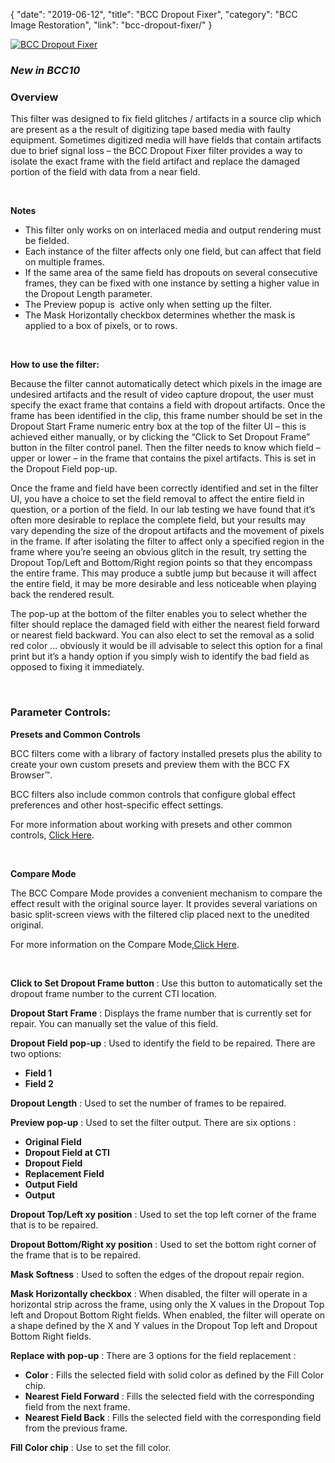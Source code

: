 {
"date": "2019-06-12",
"title": "BCC Dropout Fixer",
"category": "BCC Image Restoration",
"link": "bcc-dropout-fixer/"
}

 [![BCC Dropout Fixer](https://borisfx-com-res.cloudinary.com/image/upload//documentation/continuum/uploads/2015/10/BCC-Dropout-Fixer.jpg)](https://borisfx-com-res.cloudinary.com/image/upload//documentation/continuum/uploads/2015/10/BCC-Dropout-Fixer.jpg)


### *New in BCC10*


### **Overview**


This filter was designed to fix field glitches / artifacts in a source clip which are present as a the result of digitizing tape based media with faulty equipment. Sometimes digitized media will have fields that contain artifacts due to brief signal loss – the BCC Dropout Fixer filter provides a way to isolate the exact frame with the field artifact and replace the damaged portion of the field with data from a near field.


 


**Notes**


* This filter only works on on interlaced media and output rendering must be fielded.
* Each instance of the filter affects only one field, but can affect that field on multiple frames.
* If the same area of the same field has dropouts on several consecutive frames, they can be fixed with one instance by setting a higher value in the Dropout Length parameter.
* The Preview popup is  active only when setting up the filter.
* The Mask Horizontally checkbox determines whether the mask is applied to a box of pixels, or to rows.


 


**How to use the filter:**


Because the filter cannot automatically detect which pixels in the image are undesired artifacts and the result of video capture dropout, the user must specify the exact frame that contains a field with dropout artifacts. Once the frame has been identified in the clip, this frame number should be set in the Dropout Start Frame numeric entry box at the top of the filter UI – this is achieved either manually, or by clicking the “Click to Set Dropout Frame” button in the filter control panel. Then the filter needs to know which field – upper or lower – in the frame that contains the pixel artifacts. This is set in the Dropout Field pop-up.


Once the frame and field have been correctly identified and set in the filter UI, you have a choice to set the field removal to affect the entire field in question, or a portion of the field. In our lab testing we have found that it’s often more desirable to replace the complete field, but your results may vary depending the size of the dropout artifacts and the movement of pixels in the frame. If after isolating the filter to affect only a specified region in the frame where you’re seeing an obvious glitch in the result, try setting the Dropout Top/Left and Bottom/Right region points so that they encompass the entire frame. This may produce a subtle jump but because it will affect the entire field, it may be more desirable and less noticeable when playing back the rendered result.


The pop-up at the bottom of the filter enables you to select whether the filter should replace the damaged field with either the nearest field forward or nearest field backward. You can also elect to set the removal as a solid red color … obviously it would be ill advisable to select this option for a final print but it’s a handy option if you simply wish to identify the bad field as opposed to fixing it immediately.


 


### **Parameter Controls:**


**Presets and Common Controls**


BCC filters come with a library of factory installed presets plus the ability to create your own custom presets and preview them with the BCC FX Browser™.


BCC filters also include common controls that configure global effect preferences and other host-specific effect settings.


For more information about working with presets and other common controls, [Click Here](/documentation/continuum/bcc-common-controls/).

 


**Compare Mode**


The BCC Compare Mode provides a convenient mechanism to compare the effect result with the original source layer. It provides several variations on basic split-screen views with the filtered clip placed next to the unedited original.


For more information on the Compare Mode,[Click Here](/documentation/continuum/bcc-compare-mode/).

 


**Click to Set Dropout Frame button** : Use this button to automatically set the dropout frame number to the current CTI location.


**Dropout Start Frame** : Displays the frame number that is currently set for repair. You can manually set the value of this field.


**Dropout Field pop-up** : Used to identify the field to be repaired. There are two options:


* **Field 1**
* **Field 2**


**Dropout Length** : Used to set the number of frames to be repaired.


**Preview pop-up** : Used to set the filter output. There are six options :


* **Original Field**
* **Dropout Field at CTI**
* **Dropout Field**
* **Replacement Field**
* **Output Field**
* **Output**


**Dropout Top/Left xy position** : Used to set the top left corner of the frame that is to be repaired.


**Dropout Bottom/Right xy position** : Used to set the bottom right corner of the frame that is to be repaired.


**Mask Softness** : Used to soften the edges of the dropout repair region.


**Mask Horizontally checkbox** : When disabled, the filter will operate in a horizontal strip across the frame, using only the X values in the Dropout Top left and Dropout Bottom Right fields. When enabled, the filter will operate on a shape defined by the X and Y values in the Dropout Top left and Dropout Bottom Right fields.


**Replace with pop-up** : There are 3 options for the field replacement :


* **Color** : Fills the selected field with solid color as defined by the Fill Color chip.
* **Nearest Field Forward** : Fills the selected field with the corresponding field from the next frame.
* **Nearest Field Back** : Fills the selected field with the corresponding field from the previous frame.


**Fill Color chip** : Use to set the fill color.


 


